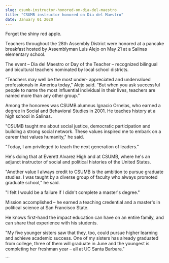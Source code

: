 ```yaml
---
slug: csumb-instructor-honored-on-dia-del-maestro
title: "CSUMB instructor honored on Dia del Maestro"
date: January 01 2020
---
```


 
<p>Forget the shiny red apple.</p>
<p>
  Teachers throughout the 28th Assembly District were honored at a pancake
  breakfast hosted by Assemblyman Luis Alejo on May 21 at a Salinas elementary
  school.
</p>
<p>
  The event – Dia del Maestro or Day of the Teacher – recognized bilingual and
  bicultural teachers nominated by local school districts.
</p>
<p>
  “Teachers may well be the most under- appreciated and undervalued
  professionals in America today,” Alejo said. “But when you ask successful
  people to name the most influential individual in their lives, teachers are
  named more than any other group.”
</p>
<p>
  Among the honorees was CSUMB alumnus Ignacio Ornelas, who earned a degree in
  Social and Behavioral Studies in 2001. He teaches history at a high school in
  Salinas.
</p>
<p>
  "CSUMB taught me about social justice, democratic participation and building a
  strong social network. These values inspired me to embark on a career that
  values humanity," he said.
</p>
<p>"Today, I am privileged to teach the next generation of leaders."</p>
<p>
  He's doing that at Everett Alvarez High and at CSUMB, where he's an adjunct
  instructor of social and political histories of the United States.
</p>
<p>
  "Another value I always credit to CSUMB is the ambition to pursue graduate
  studies. I was taught by a diverse group of faculty who always promoted
  graduate school," he said.
</p>
<p>"I felt I would be a failure if I didn't complete a master's degree."</p>
<p>
  Mission accomplished – he earned a teaching credential and a master's in
  political science at San Francisco State.
</p>
<p>
  He knows first-hand the impact education can have on an entire family, and can
  share that experience with his students.
</p>
<p>
  "My five younger sisters saw that they, too, could pursue higher learning and
  achieve academic success. One of my sisters has already graduated from
  college, three of them will graduate in June and the youngest is completing
  her freshman year – all at UC Santa Barbara."
</p>
```
